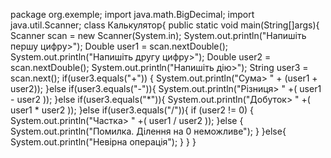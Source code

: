 package org.exemple;
import java.math.BigDecimal;
import java.util.Scanner;
class Калькулятор{
    public static void main(String[]args){
        Scanner scan = new Scanner(System.in);
        System.out.println("Напишіть першу цифру>");
        Double user1 = scan.nextDouble();
        System.out.println("Напишіть другу цифру>");
        Double user2 = scan.nextDouble();
        System.out.println("Напишіть  дію>");
        String  user3 = scan.next();
        if(user3.equals("+")) {
            System.out.println("Сума> " + (user1 + user2));
        }else if(user3.equals("-")){
            System.out.println("Різниця> " +( user1 - user2 ));
        }else if(user3.equals("*")){
            System.out.println("Добуток> " +( user1 * user2 ));
        }else if(user3.equals("/")){
            if (user2 != 0) {
                System.out.println("Частка> " +( user1 / user2 ));
            }else {
                System.out.println("Помилка. Ділення на 0 неможливе");
            }
        }else{
            System.out.println("Невірна операція");
       }
    }
}
